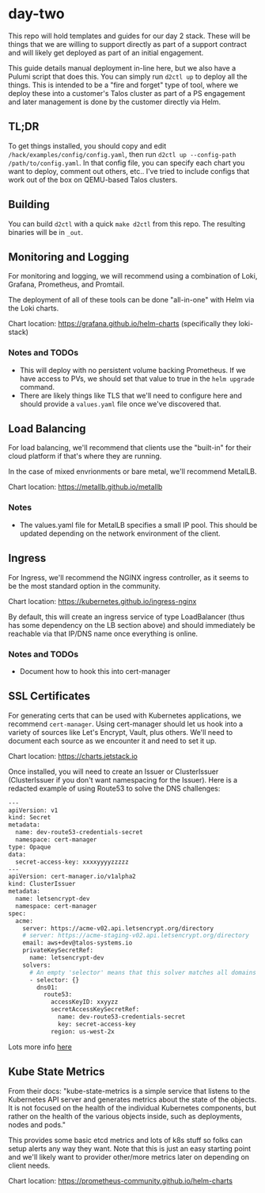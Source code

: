 # day-two
This repo will hold templates and guides for our day 2 stack.
These will be things that we are willing to support directly as part of a support contract and will likely get deployed as part of an initial engagement.

This guide details manual deployment in-line here, but we also have a Pulumi script that does this.
You can simply run `d2ctl up` to deploy all the things.
This is intended to be a "fire and forget" type of tool, where we deploy these into a customer's Talos cluster as part of a PS engagement and later management is done by the customer directly via Helm.

## TL;DR

To get things installed, you should copy and edit `/hack/examples/config/config.yaml`, then run `d2ctl up --config-path /path/to/config.yaml`.
In that config file, you can specify each chart you want to deploy, comment out others, etc..
I've tried to include configs that work out of the box on QEMU-based Talos clusters.

## Building

You can build `d2ctl` with a quick `make d2ctl` from this repo.
The resulting binaries will be in `_out`.

## Monitoring and Logging

For monitoring and logging, we will recommend using a combination of Loki, Grafana, Prometheus, and Promtail.

The deployment of all of these tools can be done "all-in-one" with Helm via the Loki charts.

Chart location: https://grafana.github.io/helm-charts (specifically they loki-stack)

### Notes and TODOs

- This will deploy with no persistent volume backing Prometheus. If we have access to PVs, we should set that value to true in the `helm upgrade` command.
- There are likely things like TLS that we'll need to configure here and should provide a `values.yaml` file once we've discovered that.

## Load Balancing

For load balancing, we'll recommend that clients use the "built-in" for their cloud platform if that's where they are running.

In the case of mixed envrionments or bare metal, we'll recommend MetalLB.

Chart location: https://metallb.github.io/metallb

### Notes

- The values.yaml file for MetalLB specifies a small IP pool. This should be updated depending on the network environment of the client.

## Ingress

For Ingress, we'll recommend the NGINX ingress controller, as it seems to be the most standard option in the community.

Chart location: https://kubernetes.github.io/ingress-nginx

By default, this will create an ingress service of type LoadBalancer (thus has some dependency on the LB section above) and should immediately be reachable via that IP/DNS name once everything is online.

### Notes and TODOs

- Document how to hook this into cert-manager

## SSL Certificates

For generating certs that can be used with Kubernetes applications, we recommend `cert-manager`.
Using cert-manager should let us hook into a variety of sources like Let's Encrypt, Vault, plus others.
We'll need to document each source as we encounter it and need to set it up.

Chart location: https://charts.jetstack.io

Once installed, you will need to create an Issuer or ClusterIssuer (ClusterIssuer if you don't want namespacing for the Issuer).
Here is a redacted example of using Route53 to solve the DNS challenges:

```bash
---
apiVersion: v1
kind: Secret
metadata:
  name: dev-route53-credentials-secret
  namespace: cert-manager
type: Opaque
data:
  secret-access-key: xxxxyyyyzzzzz
---
apiVersion: cert-manager.io/v1alpha2
kind: ClusterIssuer
metadata:
  name: letsencrypt-dev
  namespace: cert-manager
spec:
  acme:
    server: https://acme-v02.api.letsencrypt.org/directory
    # server: https://acme-staging-v02.api.letsencrypt.org/directory
    email: aws+dev@talos-systems.io
    privateKeySecretRef:
      name: letsencrypt-dev
    solvers:
      # An empty 'selector' means that this solver matches all domains
      - selector: {}
        dns01:
          route53:
            accessKeyID: xxyyzz
            secretAccessKeySecretRef:
              name: dev-route53-credentials-secret
              key: secret-access-key
            region: us-west-2x
```

Lots more info [here](https://cert-manager.io/docs/configuration/acme/dns01/route53)

## Kube State Metrics

From their docs: "kube-state-metrics is a simple service that listens to the Kubernetes API server and generates metrics about the state of the objects. It is not focused on the health of the individual Kubernetes components, but rather on the health of the various objects inside, such as deployments, nodes and pods."

This provides some basic etcd metrics and lots of k8s stuff so folks can setup alerts any way they want. Note that this is just an easy starting point and we'll likely want to provider other/more metrics later on depending on client needs.

Chart location: https://prometheus-community.github.io/helm-charts
